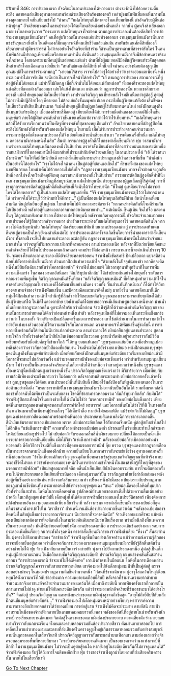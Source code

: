 ##บทที่ 346: การประลองแรก
อัจฉริยะในลานประลองใต้หวาดผวา ต่างชะงักนิ่งไปด้วยความตื่นตะลึง
หลายคนส่งเสียงอุทานออกมาพร้อมด้วยเสียงกรีดร้องของสตรี
เหล่าผู้ชมนับพันที่มองเห็นภาพนั้นต่างสูดลมหายใจเย็นเยียบเข้าไป
“ฆ่าคน”
“แฝดไท่หยุนนี้มิคาดจะโหดเหี้ยมเพียงนี้ ฆ่าอัจฉริยะผู้อื่นต่อหน้าผู้คน”
อัจฉริยะบางคนในลานประลองใต้ตะโกนเสียงดังอย่างตื่นตะลึง
จากนั้น ผู้คนจึงส่งเสียงออกมาอย่างโกลาหลวุ่นวาย
“กรรมการ แฝดไท่หยุนจงใจฆ่าคน ตามกฎการประลองนั้นต้องตัดสิทธิ์การเข้าร่วมงานชุมนุมเซียนมังกร”
คนที่อยู่บริเวณนั้นบางคนเอ่ยประท้วงออกมา
งานชุมนุมเซียนมังกรนั้นการแข่งขันรุนแรงยิ่งนัก ในอดีตเองก็มีเหตุการณ์ที่คนเสียชีวิตแล้วเช่นกัน
สหพันธ์แดนศักดิ์สิทธิ์เองก็เสียดายเหล่าผู้มีพรสวรรค์ ไม่ว่าจะอย่างไรอัจฉริยะที่เข้าร่วมก็ล้วนเป็นบุตรหลานที่สวรรค์รักใคร่ ในคนนับพันล้านมีปรากฏเพียงหนึ่งหรือสองคนเท่านั้น
ดังนั้นแล้ว งานชุมนุมเซียนมังกรจึงมีข้อกำหนดว่าห้ามจงใจฆ่าคน โดยเฉพาะยามที่คนผู้นั้นเอ่ยยอมแพ้แล้ว
ด้านที่นั่งผู้ชม ยอดฝีมือขั้นผู้วิเศษแท้ระดับสุดยอดสีหน้าเศร้าโศกเดือดดาล เอ่ยขึ้นว่า “สหพันธ์แดนศักดิ์สิทธิ์ เด็กนี้จงใจฆ่าคน อย่างน้อยต้องสูญเสียคุณสมบัติในการเข้าร่วมตามกฎ”
“ผายลมไร้สาระ เราจะไปล่วงรู้ได้อย่างไรว่าเขาจะอ่อนแอเพียงนี้ หนึ่งกระบวนท่าไม่อาจรับมือ จะนับว่าเป็นการจงใจฆ่าได้อย่างไร”
“เฮ้ ตามกฎการประลอง สถานการณ์ที่คู่ต่อสู้ยังไม่ได้ยอมแพ้ แม้ฆ่าก็ไม่ผิดกฎ เมื่อกี้เจ้านั่นไม่ได้ยอมแพ้สักหน่อย”
ทั้งสองศีรษะของแฝดไท่หยุนส่งเสียงที่แตกต่างกันออกมา เอ่ยโต้แย้งให้ตนเอง
แน่นอนว่า
กฎการประลองนั้น พวกเขาศึกษามาอย่างดี
แฝดไท่หยุนออกมือในเสี้ยววินาที เงาปราณจิตวิญญาณที่ทรงพลังโจมตีเหนือกว่าคู่ต่อสู้
คู่ต่อสู้ไม่กระทั่งมีปฏิกิริยาใดๆ ก็ตายตก
ไม่ต้องเอ่ยถึงขั้นมนุษย์แท้เลย กระทั่งขั้นผู้วิเศษแท้ยังต้องสิ้นชีพลงในเสี้ยววินาทีเสียเป็นส่วนมาก
“แฝดไท่หยุนคู่นี้เป็นผู้ถูกเลือกผู้ไร้เทียมทานคนใหม่ พลังฝึกตนสูงถึงขั้นมนุษย์แท้ระดับสูง เมื่อสองศีรษะสี่มือต่อสู้ เทียบเคียงได้กับการร่วมมือกันของสองยอดฝีมือในขั้นมนุษย์แท้ ภายใต้ผู้ฝึกตนระดับต่ำกว่าขั้นนายเหนือแท้อาจกล่าวได้ว่าไร้เทียมทาน”
“แฝดไท่หยุนควรแล้วที่ได้รับการเรียกขานว่าเป็นศัตรูที่ทรงพลังที่สุดของหยูเทียนฮ่าว”
อัจฉริยะหลายคนที่เฝ้าดูรู้สึกตื่นตะลึงไปกับพลังที่น่าพรั่นพรึงของแฝดไท่หยุน
ในยามนี้
เมื่อได้รับการประท้วงจากคนจำนวนมาก กรรมการผู้สูงศักดิ์ของลานประลองใต้จึงเอ่ยเตือนด้วยน้ำเสียงแผ่วเบา “การเตือนครั้งที่หนึ่ง แฝดไท่หยุน ลดวาสนามังกรลงหนึ่งในสิบ”
สิ้นคำ
กรรมการผู้สูงศักดิ์ก็โบกธงคำสั่งเซียนมังกร
ฟุบ
วาสนามังกรบนร่างของแฝดไท่หยุนพลันลดลงหนึ่งในสิบส่วน ตราคำสั่งเซียนมังกรที่ส่องสว่างหม่นแสงลงระดับหนึ่ง
วาสนามังกรที่ไหลออกมานั้นได้แยกย้ายไปรวมเข้ากับอัจฉริยะคนอื่นๆ ในลานประลองใต้
“เฮ้ ได้วาสนามังกรด้วย”
จินไท่จื่อมีสีหน้ายินดี ตราคำสั่งเซียนมังกรบนร่างปรากฏแสงสีเงินสว่างเพิ่มขึ้น
“น่าชังนัก เป็นอย่างนี้ได้อย่างไร”
“เราไม่ได้จงใจฆ่าคน เป็นคู่ต่อสู้ที่อ่อนแอเกินไป”
ศีรษะทั้งสองของแฝดไท่หยุนขบฟันกรอด ใบหน้าเต็มไปด้วยความไม่เต็มใจ
“กฎของงานชุมนุมเซียนมังกร หากจงใจฆ่าคนจะถูกตัดสิทธิ์ หากไม่จงใจหรือเกิดอุบัติเหตุ ลดวาสนามังกรลงหนึ่งในสิบส่วน”
กรรมการตัดสินผู้สูงศักดิ์ท่าทีนิ่งเฉย
งานชุมนุมเซียนมังกรมีกฎที่สมบูรณ์แบบ
แฝดไท่หยุนนั้น ด้วยฐานะของผู้ถูกเลือกผู้ไร้คู่ต่อสู้ การที่เขาถูกกรรมการตัดสินผู้สูงศักดิ์ตัดสินเพียงนี้จึงนับได้ว่าโทษเบานัก
“พี่ใหญ่ ดูเหมือนว่าจะไม่อาจฆ่าใครได้โดยพลการ”
ผู้เป็นน้องของแฝดไท่หยุนเอ่ยขึ้น
“จิจิ งานชุมนุมเซียนมังกรระบุไว้ว่าไม่อาจฆ่าคนได้ ทว่าอาจไม่ได้ระบุไว้ว่าห้ามทำให้พิการ...”
ผู้เป็นพี่ของแฝดไท่หยุนเลียริมฝีปาก สีหน้าโหดเหี้ยมอำมหิต
ซินอู๋เหินยืนอยู่ในฝูงชน ใบหน้าเต็มไปด้วยความระมัดระวัง “หากคนร่างติดกันนี่โจมตีร่วมกันได้เป็นอย่างดี พลังต่อสู้ที่แสดงออกอาจมากกว่าเดิมหลายเท่า...”
แต่เดิมนั้น ซินอู๋เหิน จินไท่จื่อ และคนอื่นๆ ได้ถูกนำมายังลานประลองใต้ของแฝดไท่หยุนนี้
หลังจากเกิดเหตุการณ์นี้
อัจฉริยะจำนวนมากของลานประลองใต้รู้สึกเกรงกลัวหวาดผวา ต่างรักษาระยะห่างกับแฝดไท่หยุนเอาไว้
หลายคนตัดสินใจ หากดวงไม่ดีเผชิญหน้ากับ ‘แฝดไท่หยุน’ ต้องรีบยอมแพ้ทันที
บนลานประลองชางกู่
การประลองห้าแดนดิ้นรนสู่ความเป็นใหญ่ยังคงดำเนินต่อไป
การประลองแต่ล่ะครั้งจะเกิดขึ้นโดยการชี้นำของตราคำสั่งเซียนมังกร ทั้งสองฝั่งจะขึ้นไปบนลานประลองและต่อสู้กัน
กฎของงานชุมนุมเซียนมังกรนั้นไม่สนว่าเจ้าชนะมากเท่าใด ทว่าจะดูที่ปริมาณวาสนามังกรที่ครอบครอง
ลานประลองเหนือ
หลังจากที่ปิงเว่ยเซียนจื่อชนะ เหล่าอัจฉริยะก็ได้ขึ้นไปประลองคนแล้วคนเล่า
ตามประวัติก่อนหน้า กระบวนการนี้จะดำเนินไปราวๆ 10 วัน จะอย่างไรแต่ละลานประลองก็มีอัจฉริยะหลายร้อยคน
จ้าวเฟิงนั่งขัดสมาธิ ปิดเปลือกตา แบ่งสติส่วนน้อยไปยังตราคำสั่งเซียนมังกร ส่วนมากฝึกฝนทำความเข้าใจ
“ด้วยพลังในปัจจุบันของข้า หากคิดจะติดหนึ่งในยี่สิบอันดับแรกนับว่าโอกาสน้อยนัก”
จ้าวเฟิงไม่ยอมแพ้ ใช้เวลาทุกนาทีทุกวินาทีในการเพิ่มความแข็งแกร่ง
ในสมอง
มรดกอัสนีและ ‘คัมภีร์บุปผาลึกลับ’ ได้เข้าปะทะกันอย่างไม่หยุดยั้ง ระดับการหลอมรวมเพิ่มสูงขึ้น
จิตวิญญาณเหมันต์ชั้นที่สอง ‘พลังจิตวิญญาณเหมันต์’ ที่เด็กหนุ่มทำความเข้าใจในศาสตร์แห่งวิญญาณโบราณเองก็ได้พัฒนาขึ้นอย่างมั่นคง
รวมทั้ง
‘ชิ้นส่วนบันทึกหมิงถง’ ก็ได้ทำให้วิชาดวงตาเทพเจ้าของจ้าวเฟิงพัฒนาขึ้น และมีความคิดและแนวคิดใหม่ๆ มากยิ่งขึ้น
หลายเดือนมานี้เด็กหนุ่มได้ฝึกฝนทำความเข้าใจสำนึกรู้ที่ลึกล้ำ ทำให้ขอบเขตจิตวิญญาณของเขาสามารถเทียบเคียงได้กับขั้นผู้วิเศษแท้ได้
ในมิติในดวงตาซ้าย
บ่อน้ำเหมันต์ได้ขยายออกจนมีเส้นผ่านศูนย์กลางหนึ่งหลา ม่านน้ำเย็นเยียบปรากฏระลอกคลื่น ดูกระตือรือร้นกว่าเมื่อก่อน
จ้าวเฟิงรู้สึกได้ว่าแหล่งกำเนิดจิตวิญญาณของตนนั้นสามารถถ่ายทอดได้ดีกว่าก่อนหน้าหนึ่งเท่าตัว พลังธาตุเหมันต์ที่ไม่อาจมองเห็นกระทั่งแข็งแกร่งกว่าเก่า
ในบางครั้ง
จ้าวเฟิงจะเปิดเปลือกตาขึ้นมองการประลอง
เขาใช้สติส่วนมากในการทำความเข้าใจ ทว่ายังแบ่งบางส่วนออกไปให้ความสนใจกับโลกภายนอก ดวงตาเทพเจ้าได้พัฒนาขึ้นสู่ระดับนี้ การทำหลายสิ่งพร้อมกันได้ย่อมไม่นับว่าแปลกประหลาด
ลานประลองใต้
เป่ยม่อยืนอยู่บนลานประลอง สูดลมหายใจลึก ทั่วทั้งร่างส่งคลื่นน้ำสีน้ำเงินเข้มออกมาเป็นระลอก งูสายน้ำรัดพันอยู่รอบร่างราวกับมีชีวิต เตรียมพร้อมรับมือกับศัตรูที่เข้ามาใกล้
“ไอ้หนู ยอมแพ้เถอะ”
บุรุษชุดแดงแย้มยิ้ม สองมือปรากฏเปลวเพลิงส่องสว่างราวกับดอกบัวสีแดงที่แย้มบาน โจมตีระเบิดไปยังร่างของเป่ยม่อ
พลังฝึกตนของบุรุษชุดแดงนั้นสูงถึงขั้นมนุษย์แท้ระดับต่ำ เมื่อเทียบกับพลังฝึกตนขั้นมนุษย์แท้ระดับแรกเริ่มของเป่ยม่อแล้วมีโอกาสที่จะชนะไปแล้วกว่าครึ่ง
แม้ว่ามรดกธาราทมิฬของเป่ยม่อจะแข็งแกร่ง ทว่าสำหรับงานชุมนุมเซียนมังกร ไม่ว่าจะเป็นพื้นเพของอัจฉริยะคนใดก็อาจนับได้ว่าเหนือกว่าเขาอยู่มากกว่าหนึ่งขั้น
บุรุษชุดแดงเบื้องหน้าผู้นี้พลังฝึกตนสูงกว่าเขาหนึ่งขั้น ปราณจิตวิญญาณแข็งแกร่งกว่า มีวิชาร้ายกาจ เมื่อเทียบกับเขาแล้วมีเพียงแต่จะแข็งแกร่งกว่า ไม่ด้อยกว่า
หลังจากสามสิบกระบวนท่า
เป่ยม่อล่าถอยครั้งแล้วครั้งเล่า ถูกบุรุษชุดแดงไล่ต้อน
ลานประลองมีพื้นที่นับสิบลี้ เป่ยม่อใช้พลังป้องกันที่สูงลิบของตนเองในการต่อต้านอย่างดื้อดึง
“มรดกธาราทมิฬในงานชุมนุมเซียนมังกรไม่อาจนับเป็นอันใดได้ รวมทั้งมรดกอัสนีของข้าที่อาจนับได้เพียงว่าเป็นระดับกลาง โชคดีที่ข้าสามารถหลอมรวม ‘คัมภีร์บุปผาลึกลับ’ กับมันได้”
จ้าวเฟิงรู้สึกสะเทือนใจขึ้นอย่างช่วยไม่ได้
มันไม่ใช่ว่า ‘มรดกธาราทมิฬ’ ของเป่ยม่อไม่แข็งแกร่ง เพียงแต่พื้นเพตระกูลของเหล่าบุตรหลานที่สวรรค์รักใคร่ พรสวรรค์ และโอกาสนั้นนับได้ว่าไร้ที่ติ
ในทางกลับกัน แคว้นเมฆาเป็นเพียงหมู่บ้านเล็กๆ
“ไอ้เด็กหัวดื้อ หากยังไม่ยอมแพ้อีก แม้ข้าฆ่าเจ้าก็ไม่ผิดกฎ”
บุรุษชุดแดงนำดาบยาวสีแดงออกมาพร้อมฟาดฟันออก ประกายดาบสีแดงเพลิงฉีกกระชากระลอกคลื่นสีน้ำเงินเข้มรอบกายของเป่ยม่อออก
พรวด
เป่ยม่อกระอักเลือด ได้รับบาดเจ็บหนัก คู่ต่อสู้ขยับเข้าใกล้ไปได้อีกนิด
“แช่แข็งธาราทมิฬ”
ดวงตาทั้งสองข้างของเป่ยม่อแดงก่ำ ปราณแท้ในร่างสั่นสะท้านใกล้จะเผาไหม้เปลี่ยนแปลงรูปร่างไป
ไม่
เป่ยม่อคว้าจับระลอกคลื่นสีน้ำเงินรอบกาย เปลี่ยนให้กลายเป็นน้ำแข็ง บรรยากาศรอบกายเย็นเยียบขึ้น
เมื่อใช้วิชา ‘แช่แข็งธาราทมิฬ’ พลังของเป่ยม่อก็ระเบิดออกอย่างน่าหวาดกลัว นี่คือวิธีการโจมตีที่แข็งแกร่งที่สุดของมรดกธาราทมิฬ
อุ๊บ พรวด
บุรุษชุดแดงปรากฏรอยเลือดเป็นทางยาวจากดาบน้ำแข็งของอีกฝ่าย ความเย็นเยียบในอากาศราวกับจะแช่แข็งร่าง อุทานออกมาครั้งหนึ่งก่อนล่าถอย
“ข้าไม่เพียงแค่กินยาวิญญาณดุดันเพื่อทะลวงเข้าสู่ขอบเขตจิตวิญญาณที่แท้จริง แทบจะเอาชีวิตไม่รอด ทว่าข้ายังพยายามอย่างหนักในการทำความเข้าใจหนึ่งในสองสำนึกรู้ที่ใหญ่ที่สุดของมรดกธาราทมิฬด้วย”
เป่ยม่อสูดลมหายใจลึก คลื่นน้ำเย็นเยียบสีน้ำเงินควบรวมกัน การโจมตีแต่ละครั้งตามไปด้วยประกายแสงเย็นเยียบที่ระเบิดออก
เด็กหนุ่มวาดกำปั้น ราวกับภูเขาน้ำแข็งกำลังถล่มลง พลังต่อสู้เพิ่มขึ้นอย่างกะทันหัน
หลังจากห้าสิบกระบวนท่า
เปรี้ยง
หนึ่งฝ่ามือของเป่ยม่อราวกับปรากฏภาพของภูเขาน้ำแข็งซ้อนทับ กระแทกตรงไปยังร่างของบุรุษชุดแดง
“ชนะ”
เป่ยม่อเช็ดรอยโลหิตที่มุมปาก ทั่วทั้งร่างสั่นสะท้าน โลหิตในกายเดือดพล่าน
รูปลักษณ์บ้านนอกของเขาเต็มไปด้วยความตื่นเต้นอย่างบ้าคลั่ง
ในเวทีสูงสุดแห่งทวีปนี้ เด็กหนุ่มไม่ได้ต้องการจารึกชื่อของตนลงในประวัติศาสตร์ เพียงต้องการเปล่งประกายอันงดงามออกมาแม้เพียงเสี้ยววินาที
หลังจากชนะ
ตราคำสั่งเซียนมังกรของเป่ยม่อก็ดูดกลืนวาสนามังกรเข้าไปใน ‘ตราสีขาว’ ส่วนหนึ่งจนมันส่องประกายมากขึ้นกว่าเดิม
“พลังของเป่ยม่ออาจติดหนึ่งในสิบผู้แข็งแกร่งของอาณาจักรนภา นับว่ายากที่จะคาดคิดนัก”
จ้าวเฟิงลอบผงกศีรษะ
แม้พลังของเป่ยม่อหากต้องการที่จะติดหนึ่งในสามร้อยอันดับแรกนับว่าเป็นเรื่องยาก ทว่าเมื่อนึกถึงพื้นเพความเป็นมาของเขาแล้ว มันก็นับว่ายอดเยี่ยมยิ่งนัก
ลานประลองเหนือ
การประลองเข้มข้นอย่างมาก รอบการประลองเพิ่มขึ้นเรื่อยๆ
จนกระทั่งถึงจุดหนึ่ง
ตราคำสั่งเซียนมังกรของจ้าวเฟิงส่งเสียง “หึ่งงง” สั่นสะท้านขึ้น มุ่งตรงไปยังลานประลอง
“ตาข้าแล้ว”
จ้าวเฟิงลุกขึ้นยืนอย่างเกียจคร้าน แม้ว่าอารมณ์ความรู้สึกของเขาจะเยือกเย็นอยู่เสมอ ทว่าเมื่อเจอกับการประลองแรกของงานชุมนุมเซียนมังกรก็ยังรู้สึกตื่นเต้นขึ้นอย่างช่วยไม่ได้
ฟุบ
จ้าวเฟิงกลับกลายเป็นเงาร่างสายฟ้า พุ่งตรงไปยังลานประลองเหนือ
คู่ต่อสู้เป็นเด็กหนุ่มผู้มีสายตาแน่วแน่ ในมือถือดาบชั้นจิตวิญญาณระดับต่ำ ปราณจิตวิญญาณบนร่างพลันสั่นสะท้านออกมา
“การประลองแรกนี่ ข้าจะแพ้ไม่ได้เด็ดขาด”
เกาเผิงกำดาบในมือแน่น โลหิตในการเดือดพล่าน ปราณจิตวิญญาณโคจรราวกับสายธารยาวเหยียด
เขาจ้องมองไปยังเด็กหนุ่มผมฟ้าที่เป็นคู่ต่อสู้ ตรวจสอบอย่างผ่านๆ ในสมองปรากฏความคิดขึ้นจำนวนหนึ่ง
“ก่อนที่ข้าจะเดินทาง ผู้อาวุโสแคว้นใหญ่เฉียนหยุนได้ตั้งความหวังไว้กับข้าอย่างมาก ความพยายามเกือบยี่สิบปี หลังจากที่ข้าผ่านความยากลำบากจำนวนมากจึงเอาชนะอัจฉริยะจำนวนมากของแคว้นได้ เมื่อมาถึงระดับนี้ หากเพียงครั้งแรกก็กลายเป็นสถานการณ์ไม่น่าดู พ่ายแพ้ให้กับคนระดับเดียวกัน แล้วข้าจะมองหน้าอัจฉริยะที่ข้าเอาชนะมาได้อย่างไรกัน?”
จิตต่อสู้ ปราณจิตวิญญาณ และพลังบนร่างของเกาเผิงพุ่งสูงจนถึงขีดสุด
“อายุไม่ถึงยี่สิบปีกับพลังฝึกตนขั้นมนุษย์แท้ระดับต่ำ...”
จ้าวเฟิงจ้องมองไปเด็กหนุ่มตรงหน้าอย่างเงียบๆ พรสวรรค์ความสามารถของอีกฝ่ายอาจกล่าวได้ว่ายอดเยี่ยม
การต่อสู้แรก จ้าวเฟิงไม่คิดจะประมาท
ดาบอัสนี
สายฟ้าควบรวมในมือของจ้าวเฟิงกลายเป็นดาบแหลมคมยาวหนึ่งหลา พลังของอัสนีที่อยู่ภายในน่าพรั่นพรึงนัก
กระบี่กระเรียนทะยานตัดเมฆา
จิตต่อสู้ในดวงตาของเกาเผิงส่องประกายวาบ ตวาดเสียงดัง ร่างกายลอยเบาหวิวราวกับนกกระเรียน ทั้งคนและดาบหลอมรวมกันส่องประกายสีขาว ตัดผ่านอากาศออกไป
การเคลื่อนไหวแผ่วเบางดงามและดาบที่ส่งเสียงครืนครางดูสูงใหญ่เกินธรรมดาหลอมรวมกันอย่างสมบูรณ์ ดาบนั้นถูกวาดออกในเสี้ยววินาที ปราณจิตวิญญาณราวกับกระแสน้ำบนเทือกเขา ดาบส่องแสงสว่างจ้าครอบคลุมระยะพื้นที่หลายสิบหลา
“กระบี่กระเรียนทะยานตัดเมฆา เป็นขอบเขตเจตจำนงแห่งกระบี่ที่ลึกล้ำ ในงานชุมนุมเซียนมังกร ไม่ว่าจะเป็นคู่ต่อสู้คนใด หากยังอยู่ในระดับเดียวกันก็ไม่อาจดูแคลนได้”
จ้าวเฟิงจ้องมอง รับรู้ได้ถึงการโจมตีของอีกฝ่าย
ฟุ่บ
ร่างของจ้าวเฟิงถูกผ่าโดยดาบที่ส่งเสียงครืนครางนั้น หายไปในเสี้ยววินาที


[Go To Next Chapter]( ./126.md)